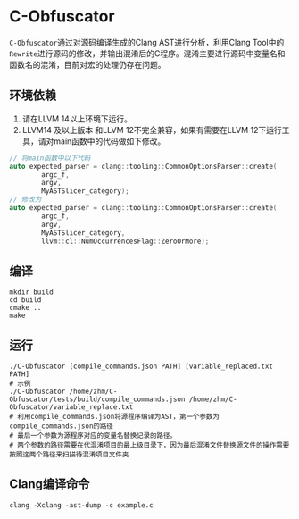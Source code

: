 # C-Obfuscator

`C-Obfuscator`通过对源码编译生成的Clang AST进行分析，利用Clang Tool中的`Rewrite`进行源码的修改，并输出混淆后的C程序。混淆主要进行源码中变量名和函数名的混淆，目前对宏的处理仍存在问题。


## 环境依赖
1. 请在LLVM 14以上环境下运行。
2. LLVM14 及以上版本 和LLVM 12不完全兼容，如果有需要在LLVM 12下运行工具，请对main函数中的代码做如下修改。
```c++
// 将main函数中以下代码
auto expected_parser = clang::tooling::CommonOptionsParser::create(
        argc_f,
        argv,
        MyASTSlicer_category);
// 修改为
auto expected_parser = clang::tooling::CommonOptionsParser::create(
        argc_f,
        argv,
        MyASTSlicer_category,
        llvm::cl::NumOccurrencesFlag::ZeroOrMore);
```

## 编译
```shell
mkdir build
cd build
cmake ..
make
```
## 运行
```shell
./C-Obfuscator [compile_commands.json PATH] [variable_replaced.txt PATH]
# 示例
./C-Obfuscator /home/zhm/C-Obfuscator/tests/build/compile_commands.json /home/zhm/C-Obfuscator/variable_replace.txt
# 利用compile_commands.json将源程序编译为AST，第一个参数为compile_commands.json的路径
# 最后一个参数为源程序对应的变量名替换记录的路径。
# 两个参数的路径需要在代混淆项目的最上级目录下，因为最后混淆文件替换源文件的操作需要按照这两个路径来扫描待混淆项目文件夹
```

## Clang编译命令
```
clang -Xclang -ast-dump -c example.c
```